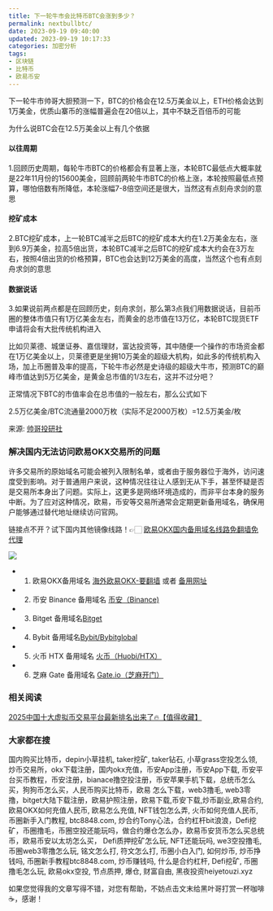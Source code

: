 ```yaml
---
title: 下一轮牛市会比特币BTC会涨到多少？
permalink: nextbullbtc/
date: 2023-09-19 09:40:00
updated: 2023-09-19 10:17:33
categories: 加密分析
tags:
- 区块链
- 比特币
- 欧易币安
---
```



下一轮牛市帅哥大胆预测一下，BTC的价格会在12.5万美金以上，ETH价格会达到1万美金，优质山寨币的涨幅普遍会在20倍以上，其中不缺乏百倍币的可能

为什么说BTC会在12.5万美金以上有几个依据

#### 以往周期
1.回顾历史周期，每轮牛市BTC的价格都会有显著上涨，本轮BTC最低点大概率就是22年11月份的15600美金，回顾前两轮牛市BTC的价格上涨，本轮按照最低点预算，哪怕倍数有所降低，本轮涨幅7-8倍空间还是很大，当然这有点刻舟求剑的意思

#### 挖矿成本

2.BTC挖矿成本，上一轮BTC减半之后BTC的挖矿成本大约在1.2万美金左右，涨到6.9万美金，拉高5倍出货，本轮BTC减半之后BTC的挖矿成本大约会在3万左右，按照4倍出货的价格预算，BTC也会达到12万美金的高度，当然这个也有点刻舟求剑的意思


#### 数据说话
3.如果说前两点都是在回顾历史，刻舟求剑，那么第3点我们用数据说话，目前币圈的整体市值只有1万亿美金左右，而黄金的总市值在13万亿，本轮BTC现货ETF申请将会有大批传统机构进入

比如贝莱德、城堡证券、嘉信理财，富达投资等，其中随便一个操作的市场资金都在1万亿美金以上，贝莱德更是坐拥10万美金的超级大机构，如此多的传统机构入场，加上币圈普及率的提高，下轮牛市必然是史诗级的超级大牛市，预测BTC的巅峰市值达到5万亿美金，是黄金总市值的1/3左右，这并不过分吧？

正常情况下BTC的市值率会在总市值的一般左右，那么公式如下

2.5万亿美金/BTC流通量2000万枚（实际不足2000万枚）=12.5万美金/枚

来源: [帅哥投研社](https://weibo.com/u/5524515520)


### 解决国内无法访问欧易OKX交易所的问题
许多交易所的原始域名可能会被列入限制名单，或者由于服务器位于海外，访问速度受到影响。对于普通用户来说，这种情况往往让人感到无从下手，甚至怀疑是否是交易所本身出了问题。实际上，这更多是网络环境造成的，而非平台本身的服务中断。为了应对这种情况，欧易，币安等交易所通常会定期更新备用域名，确保用户能够通过替代地址继续访问官网。

链接点不开？试下国内其他镜像线路！👉🏻 [欧易OKX国内备用域名线路免翻墙免代理](https://vlink.cc/okxcn)

[![](https://307e939.webp.li/20250812124552161.png)](https://vlink.cc/okxcn)


- 1. 欧易OKX备用域名 [海外欧易OKX-要翻墙](https://www.okx.com/zh-hans/join/76527935) 或者 [备用网址](https://www.chouyi.kim/zh-hans/join/76527935) 
- 2. 币安 Binance 备用域名 [币安（Binance)](https://binanceuz.co/zh-CN/register?ref=36457687)
- 3. Bitget 备用域名[Bitget](https://www.glassgs.com/zh-CN/referral/register?from=referral&clacCode=VRNEYUTR)
- 4. Bybit 备用域名[Bybit/Bybitglobal](https://www.bybitglobal.com/zh-MY/invite/?ref=VMKORMM)
- 5. 火币 HTX 备用域名 [火币（Huobi/HTX）](https://www.htx.com/invite/zh-cn/1f?invite_code=whf45223)
- 6. 芝麻 Gate 备用域名 [Gate.io（芝麻开门）](https://www.gateex.cc/zh/signup?ref_type=103&ref=A1ERAQ)

### 相关阅读
[2025中国十大虚拟币交易平台最新排名出来了🔥【值得收藏】](https://btc8848.com/top-10-exchanges/)


###  大家都在搜
国内购买比特币，depin小草挂机, taker挖矿, taker钻石, 小草grass空投怎么领, 炒币交易所，okx下载注册，国内okx充值，币安App注册，币安App下载, 币安平台买币教程，币安注册，bianace撸空投注册，币安苹果手机下载，总统币怎么买，狗狗币怎么买，人民币购买比特币，欧易 怎么下载，web3撸毛, web3零撸，bitget大陆下载注册，欧易护照注册，欧易下载,币安下载,炒币副业,欧易合约, 欧易OKX如何充值人民币, 欧易怎么充值, NFT钱包怎么弄, 火币如何充值人民币, 币圈新手入门教程, btc8848.com, 炒合约Tony心法，合约杠杆bit浪浪，Defi挖矿，币圈撸毛，币圈空投还能玩吗，做合约爆仓怎么办，欧易币安货币怎么买总统币，欧易币安以太坊怎么买， Defi质押挖矿怎么玩, NFT还能玩吗, we3空投撸毛, 币圈web3零撸怎么玩, 铭文怎么打, 符文怎么打, 币圈小白入门, 如何炒币, 炒币挣钱吗, 币圈新手教程btc8848.com, 炒币赚钱吗, 什么是合约杠杆, Defi挖矿, 币圈撸毛怎么玩, 欧易okx空投, 节点质押, 爆仓, 财富自由, 黑夜投资heiyetouzi.xyz

如果您觉得我的文章写得不错，对您有帮助，不妨点击文末给黑叶哥打赏一杯咖啡☕️，感谢！
